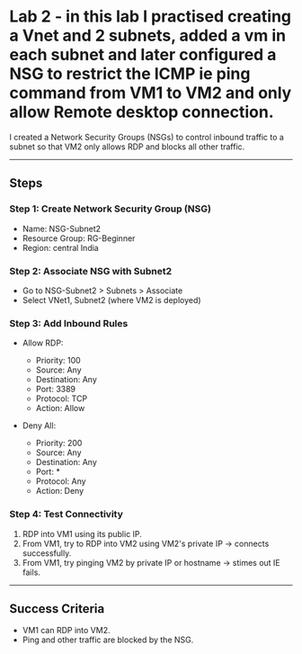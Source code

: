 # Lab 2 - in this lab I practised creating a Vnet and 2 subnets, added a vm in each subnet and later configured a NSG to restrict the ICMP ie ping command from VM1 to VM2 and only allow Remote desktop connection.


I created a Network Security Groups (NSGs) to control inbound traffic to a subnet so that VM2 only allows RDP  and blocks all other traffic.

---

## Steps

### Step 1: Create Network Security Group (NSG)
- Name: NSG-Subnet2
- Resource Group: RG-Beginner
- Region: central India

### Step 2: Associate NSG with Subnet2
- Go to NSG-Subnet2 > Subnets > Associate
- Select VNet1, Subnet2 (where VM2 is deployed)

### Step 3: Add Inbound Rules
- Allow RDP:
  - Priority: 100
  - Source: Any
  - Destination: Any
  - Port: 3389
  - Protocol: TCP
  - Action: Allow

- Deny All:
  - Priority: 200
  - Source: Any
  - Destination: Any
  - Port: *
  - Protocol: Any
  - Action: Deny

### Step 4: Test Connectivity
1. RDP into VM1 using its public IP.
2. From VM1, try to RDP into VM2 using VM2's private IP -> connects successfully.
3. From VM1, try pinging VM2 by private IP or hostname → stimes out IE fails.

---

## Success Criteria
- VM1 can RDP into VM2.
- Ping and other traffic are blocked by the NSG.
